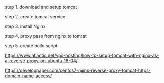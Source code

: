 step 1. download and setup tomcat

step 2. create tomcat service

step 3. install Nginx 

step 4. proxy pass from nginx to tomcat

step 5. create build script


https://www.atlantic.net/vps-hosting/how-to-setup-tomcat-with-nginx-as-a-reverse-proxy-on-ubuntu-18-04/

https://developpaper.com/centos7-nginx-reverse-proxy-tomcat-https-domain-name-access/
